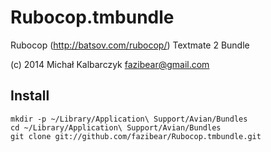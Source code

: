Rubocop.tmbundle
================

Rubocop (http://batsov.com/rubocop/) Textmate 2 Bundle

(c) 2014 Michał Kalbarczyk fazibear@gmail.com

Install
-------
    mkdir -p ~/Library/Application\ Support/Avian/Bundles
    cd ~/Library/Application\ Support/Avian/Bundles
    git clone git://github.com/fazibear/Rubocop.tmbundle.git
